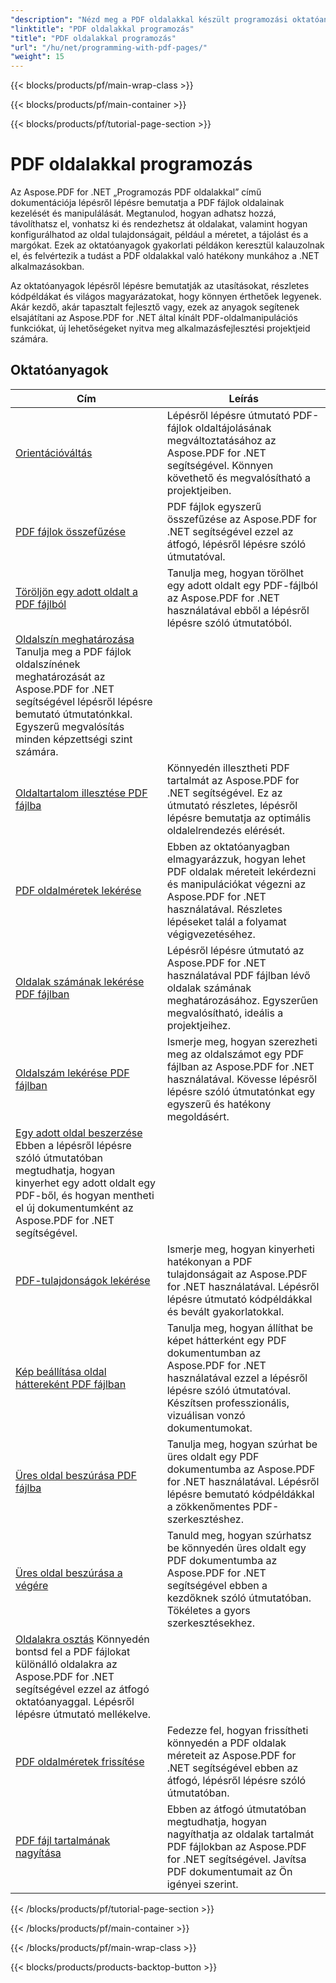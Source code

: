 ```yaml
---
"description": "Nézd meg a PDF oldalakkal készült programozási oktatóanyagokat az Aspose.PDF for .NET használatával. Tanuld meg, hogyan manipulálhatod és testreszabhatod a PDF fájlok oldalait."
"linktitle": "PDF oldalakkal programozás"
"title": "PDF oldalakkal programozás"
"url": "/hu/net/programming-with-pdf-pages/"
"weight": 15
---
```


{{< blocks/products/pf/main-wrap-class >}}

{{< blocks/products/pf/main-container >}}

{{< blocks/products/pf/tutorial-page-section >}}

# PDF oldalakkal programozás

Az Aspose.PDF for .NET „Programozás PDF oldalakkal” című dokumentációja lépésről lépésre bemutatja a PDF fájlok oldalainak kezelését és manipulálását. Megtanulod, hogyan adhatsz hozzá, távolíthatsz el, vonhatsz ki és rendezhetsz át oldalakat, valamint hogyan konfigurálhatod az oldal tulajdonságait, például a méretet, a tájolást és a margókat. Ezek az oktatóanyagok gyakorlati példákon keresztül kalauzolnak el, és felvértezik a tudást a PDF oldalakkal való hatékony munkához a .NET alkalmazásokban.

Az oktatóanyagok lépésről lépésre bemutatják az utasításokat, részletes kódpéldákat és világos magyarázatokat, hogy könnyen érthetőek legyenek. Akár kezdő, akár tapasztalt fejlesztő vagy, ezek az anyagok segítenek elsajátítani az Aspose.PDF for .NET által kínált PDF-oldalmanipulációs funkciókat, új lehetőségeket nyitva meg alkalmazásfejlesztési projektjeid számára.

## Oktatóanyagok
| Cím | Leírás |
| --- | --- | 
| [Orientációváltás](./change-orientation/) | Lépésről lépésre útmutató PDF-fájlok oldaltájolásának megváltoztatásához az Aspose.PDF for .NET segítségével. Könnyen követhető és megvalósítható a projektjeiben. |  
| [PDF fájlok összefűzése](./concatenate-pdf-files/) | PDF fájlok egyszerű összefűzése az Aspose.PDF for .NET segítségével ezzel az átfogó, lépésről lépésre szóló útmutatóval. |  
| [Töröljön egy adott oldalt a PDF fájlból](./delete-particular-page/) | Tanulja meg, hogyan törölhet egy adott oldalt egy PDF-fájlból az Aspose.PDF for .NET használatával ebből a lépésről lépésre szóló útmutatóból. |  
| [Oldalszín meghatározása](./determine-page-color/) Tanulja meg a PDF fájlok oldalszínének meghatározását az Aspose.PDF for .NET segítségével lépésről lépésre bemutató útmutatónkkal. Egyszerű megvalósítás minden képzettségi szint számára. |  
| [Oldaltartalom illesztése PDF fájlba](./fit-page-contents/) | Könnyedén illesztheti PDF tartalmát az Aspose.PDF for .NET segítségével. Ez az útmutató részletes, lépésről lépésre bemutatja az optimális oldalelrendezés elérését. |  
| [PDF oldalméretek lekérése](./get-dimensions/) | Ebben az oktatóanyagban elmagyarázzuk, hogyan lehet PDF oldalak méreteit lekérdezni és manipulációkat végezni az Aspose.PDF for .NET használatával. Részletes lépéseket talál a folyamat végigvezetéséhez. |  
| [Oldalak számának lekérése PDF fájlban](./get-number-of-pages/) | Lépésről lépésre útmutató az Aspose.PDF for .NET használatával PDF fájlban lévő oldalak számának meghatározásához. Egyszerűen megvalósítható, ideális a projektjeihez. |  
| [Oldalszám lekérése PDF fájlban](./get-page-count/) | Ismerje meg, hogyan szerezheti meg az oldalszámot egy PDF fájlban az Aspose.PDF for .NET használatával. Kövesse lépésről lépésre szóló útmutatónkat egy egyszerű és hatékony megoldásért. |  
| [Egy adott oldal beszerzése](./get-particular-page/) Ebben a lépésről lépésre szóló útmutatóban megtudhatja, hogyan kinyerhet egy adott oldalt egy PDF-ből, és hogyan mentheti el új dokumentumként az Aspose.PDF for .NET segítségével. |  
| [PDF-tulajdonságok lekérése](./get-properties/) | Ismerje meg, hogyan kinyerheti hatékonyan a PDF tulajdonságait az Aspose.PDF for .NET használatával. Lépésről lépésre útmutató kódpéldákkal és bevált gyakorlatokkal.  
| [Kép beállítása oldal háttereként PDF fájlban](./image-as-background/) | Tanulja meg, hogyan állíthat be képet hátterként egy PDF dokumentumban az Aspose.PDF for .NET használatával ezzel a lépésről lépésre szóló útmutatóval. Készítsen professzionális, vizuálisan vonzó dokumentumokat. |  
| [Üres oldal beszúrása PDF fájlba](./insert-empty-page/) | Tanulja meg, hogyan szúrhat be üres oldalt egy PDF dokumentumba az Aspose.PDF for .NET használatával. Lépésről lépésre bemutató kódpéldákkal a zökkenőmentes PDF-szerkesztéshez. |  
| [Üres oldal beszúrása a végére](./insert-empty-page-at-end/) | Tanuld meg, hogyan szúrhatsz be könnyedén üres oldalt egy PDF dokumentumba az Aspose.PDF for .NET segítségével ebben a kezdőknek szóló útmutatóban. Tökéletes a gyors szerkesztésekhez. |  
| [Oldalakra osztás](./split-to-pages/) Könnyedén bontsd fel a PDF fájlokat különálló oldalakra az Aspose.PDF for .NET segítségével ezzel az átfogó oktatóanyaggal. Lépésről lépésre útmutató mellékelve. |  
| [PDF oldalméretek frissítése](./update-dimensions/) | Fedezze fel, hogyan frissítheti könnyedén a PDF oldalak méreteit az Aspose.PDF for .NET segítségével ebben az átfogó, lépésről lépésre szóló útmutatóban. |  
| [PDF fájl tartalmának nagyítása](./zoom-to-page-contents/) | Ebben az átfogó útmutatóban megtudhatja, hogyan nagyíthatja az oldalak tartalmát PDF fájlokban az Aspose.PDF for .NET segítségével. Javítsa PDF dokumentumait az Ön igényei szerint. |  

{{< /blocks/products/pf/tutorial-page-section >}}

{{< /blocks/products/pf/main-container >}}

{{< /blocks/products/pf/main-wrap-class >}}

{{< blocks/products/products-backtop-button >}}